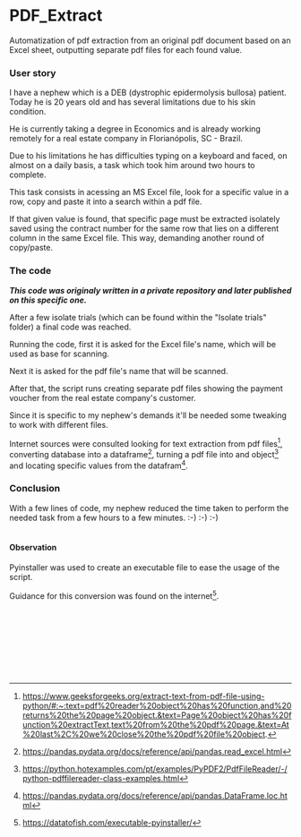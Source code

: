 # PDF_Extract


Automatization of pdf extraction from an original pdf document based on an Excel sheet, outputting separate pdf files for each found value.


### User story

I have a nephew which is a DEB (dystrophic epidermolysis bullosa) patient. Today he is 20 years old and has several limitations due to his skin condition.

He is currently taking a degree in Economics and is already working remotely for a real estate company in Florianópolis, SC - Brazil.

Due to his limitations he has difficulties typing on a keyboard and faced, on almost on a daily basis, a task which took him around two hours to complete.

This task consists in acessing an MS Excel file, look for a specific value in a row, copy and paste it into a search within a pdf file.

If that given value is found, that specific page must be extracted isolately saved using the contract number for the same row that lies on a different column in the same Excel file. This way, demanding another round of copy/paste.

### The code

***This code was originaly written in a private repository and later published on this specific one.***

After a few isolate trials (which can be found within the "Isolate trials" folder) a final code was reached.

Running the code, first it is asked for the Excel file's name, which will be used as base for scanning.

Next it is asked for the pdf file's name that will be scanned.

After that, the script runs creating separate pdf files showing the payment voucher from the real estate company's customer.

Since it is specific to my nephew's demands it'll be needed some tweaking to work with different files.

Internet sources were consulted looking for text extraction from pdf files[^1], converting database into a dataframe[^2], turning a pdf file into and object[^3] and locating specific values from the datafram[^4].

### Conclusion

With a few lines of code, my nephew reduced the time taken to perform the needed task from a few hours to a few minutes. :-) :-) :-)
<br>
<br>
#### Observation

Pyinstaller was used to create an executable file to ease the usage of the script.

Guidance for this conversion was found on the internet[^5].

<br>
<br>

[^1]: https://www.geeksforgeeks.org/extract-text-from-pdf-file-using-python/#:~:text=pdf%20reader%20object%20has%20function,and%20returns%20the%20page%20object.&text=Page%20object%20has%20function%20extractText,text%20from%20the%20pdf%20page.&text=At%20last%2C%20we%20close%20the%20pdf%20file%20object.
<br>

[^2]: https://pandas.pydata.org/docs/reference/api/pandas.read_excel.html
<br>

[^3]: https://python.hotexamples.com/pt/examples/PyPDF2/PdfFileReader/-/python-pdffilereader-class-examples.html
<br>

[^4]: https://pandas.pydata.org/docs/reference/api/pandas.DataFrame.loc.html
<br>

[^5]: https://datatofish.com/executable-pyinstaller/
<br>


